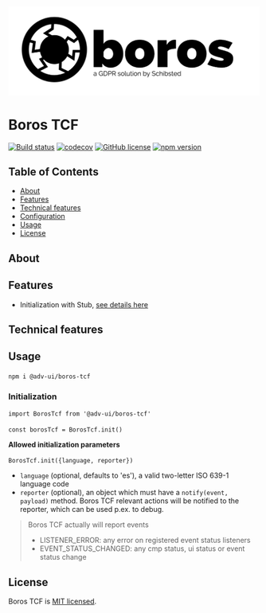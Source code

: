 ![](/resources/logo/boros_logo.png)

# Boros TCF

[![Build status](https://travis-ci.org/scm-spain/boros-tcf.svg?branch=master)](https://travis-ci.org/scm-spain/boros-tcf)
[![codecov](https://codecov.io/gh/scm-spain/boros-tcf/branch/master/graph/badge.svg)](https://codecov.io/gh/scm-spain/boros-tcf)
[![GitHub license](https://img.shields.io/github/license/scm-spain/boros-tcf.svg)](https://github.com/scm-spain/boros-tcf/blob/master/LICENSE)
[![npm version](https://img.shields.io/npm/v/@adv-ui/boros-tcf.svg)](https://www.npmjs.com/package/@adv-ui/boros-tcf)

## Table of Contents

* [About](#about)
* [Features](#features)
* [Technical features](#technical-features)
* [Configuration](#configuration)
* [Usage](#usage)
* [License](#license)


## About

## Features

* Initialization with Stub, [see details here](https://github.com/scm-spain/boros-tcf-stub)
 
## Technical features

## Usage

`npm i @adv-ui/boros-tcf`

### Initialization

```
import BorosTcf from '@adv-ui/boros-tcf'

const borosTcf = BorosTcf.init()
```

**Allowed initialization parameters**

`BorosTcf.init({language, reporter})`

- `language` (optional, defaults to 'es'), a valid two-letter ISO 639-1 language code
- `reporter` (optional), an object which must have a `notify(event, payload)` method. Boros TCF relevant actions will be notified to the reporter, which can be used p.ex. to debug.

> Boros TCF actually will report events
> - LISTENER_ERROR: any error on registered event status listeners  
> - EVENT_STATUS_CHANGED: any cmp status, ui status or event status change

## License
Boros TCF is [MIT licensed](./LICENSE).
